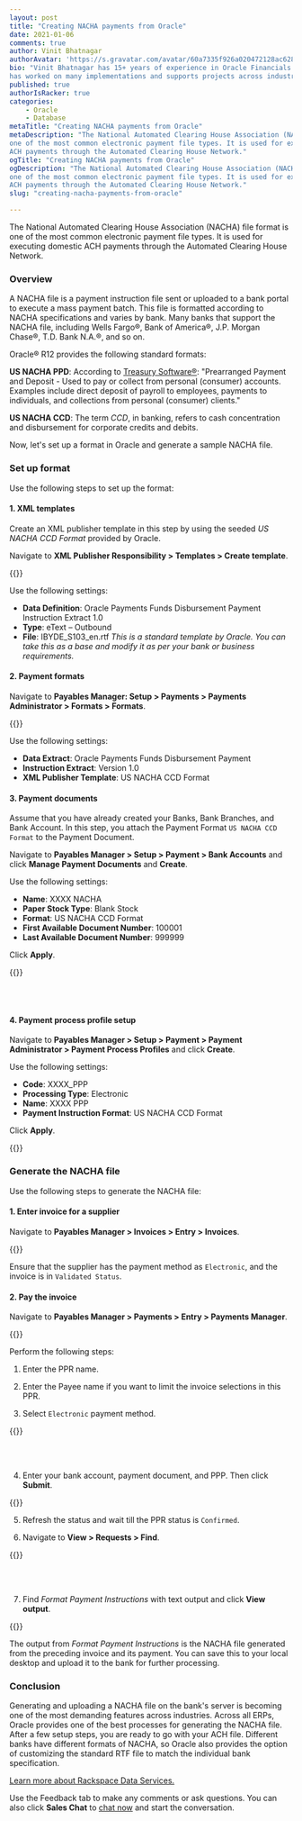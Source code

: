 ```yaml
---
layout: post
title: "Creating NACHA payments from Oracle"
date: 2021-01-06
comments: true
author: Vinit Bhatnagar 
authorAvatar: 'https://s.gravatar.com/avatar/60a7335f926a020472128ac628189940'
bio: "Vinit Bhatnagar has 15+ years of experience in Oracle Financials. Vinit
has worked on many implementations and supports projects across industries."
published: true
authorIsRacker: true
categories:
    - Oracle
    - Database
metaTitle: "Creating NACHA payments from Oracle"
metaDescription: "The National Automated Clearing House Association (NACHA) file format is
one of the most common electronic payment file types. It is used for executing domestic
ACH payments through the Automated Clearing House Network."
ogTitle: "Creating NACHA payments from Oracle"
ogDescription: "The National Automated Clearing House Association (NACHA) file format is
one of the most common electronic payment file types. It is used for executing domestic
ACH payments through the Automated Clearing House Network."
slug: "creating-nacha-payments-from-oracle"

---
```


The National Automated Clearing House Association (NACHA) file format is one of the most
common electronic payment file types. It is used for executing domestic ACH payments
through the Automated Clearing House Network.

<!--more-->

### Overview

A NACHA file is a payment instruction file sent or uploaded to a bank portal to execute a
mass payment batch. This file is formatted according to NACHA specifications and varies by
bank. Many banks that support the NACHA file, including Wells Fargo&reg;, Bank of
America&reg;, J.P. Morgan Chase&reg;, T.D. Bank N.A.&reg;, and so on.
 
Oracle&reg; R12 provides the following standard formats:

**US NACHA PPD**: According to
[Treasury Software&reg;](https://www.treasurysoftware.com/ACH/ACH-Specifications.aspx):
"Prearranged Payment and Deposit - Used to pay or collect from personal (consumer) accounts.
Examples include direct deposit of payroll to employees, payments to individuals, and
collections from personal (consumer) clients."
 
**US NACHA CCD**: The term *CCD*, in banking, refers to cash concentration and
disbursement for corporate credits and debits.
 
Now, let's set up a format in Oracle and generate a sample NACHA file.
 
### Set up format

Use the following steps to set up the format:

#### 1. XML templates

Create an XML publisher template in this step by using the seeded *US NACHA CCD Format*
 provided by Oracle.
 
Navigate to **XML Publisher Responsibility > Templates > Create template**.

{{<img src="Picture1.png" title="" alt="">}}

Use the following settings:

- **Data Definition**: Oracle Payments Funds Disbursement Payment Instruction Extract 1.0
- **Type**: eText – Outbound
- **File**: IBYDE_S103_en.rtf  *This is a standard template by Oracle. You can take this
as a base and modify it as per your bank or business requirements.*
 
#### 2. Payment formats
 
Navigate to **Payables Manager: Setup > Payments > Payments Administrator > Formats > Formats**.

{{<img src="Picture2.png" title="" alt="">}}

Use the following settings:

- **Data Extract**: Oracle Payments Funds Disbursement Payment
- **Instruction Extract**: Version 1.0 
- **XML Publisher Template**: US NACHA CCD Format
 
#### 3. Payment documents

Assume that you have already created your Banks, Bank Branches, and Bank Account. In this
step, you attach the Payment Format `US NACHA CCD Format` to the Payment Document.
 
Navigate to **Payables Manager > Setup > Payment > Bank Accounts** and click
**Manage Payment Documents** and **Create**.

Use the following settings:

- **Name**: XXXX NACHA
- **Paper Stock Type**: Blank Stock 
- **Format**: US NACHA CCD Format
- **First Available Document Number**: 100001
- **Last Available Document Number**: 999999

Click **Apply**.

{{<img src="Picture3.png" title="" alt="">}}

<br>
<br>
      
#### 4. Payment process profile setup
 
Navigate to **Payables Manager > Setup > Payment > Payment Administrator > Payment Process Profiles**
and click **Create**.

Use the following settings:

- **Code**: XXXX_PPP
- **Processing Type**: Electronic
- **Name**: XXXX PPP
- **Payment Instruction Format**: US NACHA CCD Format

Click **Apply**.
      
{{<img src="Picture4.png" title="" alt="">}}
 
### Generate the NACHA file

Use the following steps to generate the NACHA file:

#### 1. Enter invoice for a supplier
 
Navigate to **Payables Manager > Invoices > Entry > Invoices**.

{{<img src="Picture5.png" title="" alt="">}}

Ensure that the supplier has the payment method as `Electronic`, and the invoice is in
`Validated Status`.
 
#### 2. Pay the invoice

Navigate to **Payables Manager > Payments > Entry > Payments Manager**.

{{<img src="Picture6.png" title="" alt="">}}
      

Perform the following steps:

1. Enter the PPR name.

2. Enter the Payee name if you want to limit the invoice selections in this PPR.

3. Select `Electronic` payment method.
 
{{<img src="Picture7.png" title="" alt="">}}

<br>
<br>

4. Enter your bank account, payment document, and PPP. Then click **Submit**.
 
{{<img src="Picture8.png" title="" alt="">}}
     
5. Refresh the status and wait till the PPR status is `Confirmed`.
 
6. Navigate to **View > Requests > Find**.
 
{{<img src="Picture9.png" title="" alt="">}}

<br>
<br>

7. Find  *Format Payment Instructions* with text output and click **View output**.
 
{{<img src="Picture10.png" title="" alt="">}}
      
The output from *Format Payment Instructions* is the NACHA file generated from the
preceding invoice and its payment. You can save this to your local desktop and upload it
to the bank for further processing.
 
### Conclusion

Generating and uploading a NACHA file on the bank's server is becoming one of the most
demanding features across industries. Across all ERPs, Oracle provides one of the best
processes for generating the NACHA file. After a few setup steps, you are ready to go with
your ACH file. Different banks have different formats of NACHA, so Oracle also provides
the option of customizing the standard RTF file to match the individual bank specification.

<a class="cta teal" id="cta" href="https://www.rackspace.com/professional-services/data">Learn more about Rackspace Data Services.</a>

Use the Feedback tab to make any comments or ask questions. You can also click
**Sales Chat** to [chat now](https://www.rackspace.com/) and start the conversation.

